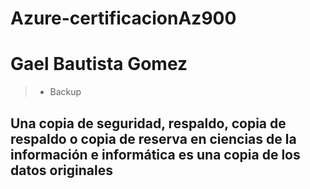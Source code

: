 # Azure-certificacionAz900
# Gael Bautista Gomez
> - Backup
## Una copia de seguridad, respaldo, copia de respaldo o copia de reserva en ciencias de la información e informática es una copia de los datos originales
